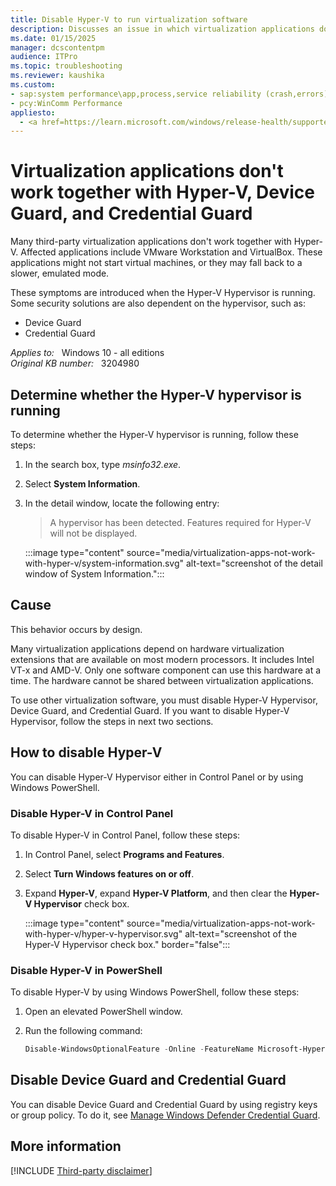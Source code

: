 ```yaml
---
title: Disable Hyper-V to run virtualization software
description: Discusses an issue in which virtualization applications don't work together with Hyper-V, Device Guard, and Credential Guard. Provides a resolution.
ms.date: 01/15/2025
manager: dcscontentpm
audience: ITPro
ms.topic: troubleshooting
ms.reviewer: kaushika
ms.custom:
- sap:system performance\app,process,service reliability (crash,errors)
- pcy:WinComm Performance
appliesto:
  - <a href=https://learn.microsoft.com/windows/release-health/supported-versions-windows-client target=_blank>Supported versions of Windows Client</a>
---
```


<!---Internal note: The screenshots in the article are being or were already updated. Please contact "gsprad" and "aartigoyle" for triage before making the further changes to the screenshots.
--->

# Virtualization applications don't work together with Hyper-V, Device Guard, and Credential Guard

Many third-party virtualization applications don't work together with Hyper-V. Affected applications include VMware Workstation and VirtualBox. These applications might not start virtual machines, or they may fall back to a slower, emulated mode.

These symptoms are introduced when the Hyper-V Hypervisor is running. Some security solutions are also dependent on the hypervisor, such as:

- Device Guard
- Credential Guard

_Applies to:_ &nbsp; Windows 10 - all editions  
_Original KB number:_ &nbsp; 3204980

## Determine whether the Hyper-V hypervisor is running

To determine whether the Hyper-V hypervisor is running, follow these steps:

1. In the search box, type *msinfo32.exe*.
2. Select **System Information**.
3. In the detail window, locate the following entry:

   > A hypervisor has been detected. Features required for Hyper-V will not be displayed.

   :::image type="content" source="media/virtualization-apps-not-work-with-hyper-v/system-information.svg" alt-text="screenshot of the detail window of System Information.":::

## Cause

This behavior occurs by design.

Many virtualization applications depend on hardware virtualization extensions that are available on most modern processors. It includes Intel VT-x and AMD-V. Only one software component can use this hardware at a time. The hardware cannot be shared between virtualization applications.

To use other virtualization software, you must disable Hyper-V Hypervisor, Device Guard, and Credential Guard. If you want to disable Hyper-V Hypervisor, follow the steps in next two sections.

## How to disable Hyper-V

You can disable Hyper-V Hypervisor either in Control Panel or by using Windows PowerShell.

### Disable Hyper-V in Control Panel

To disable Hyper-V in Control Panel, follow these steps:

1. In Control Panel, select **Programs and Features**.
2. Select **Turn Windows features on or off**.
3. Expand **Hyper-V**, expand **Hyper-V Platform**, and then clear the **Hyper-V Hypervisor** check box.

    :::image type="content" source="media/virtualization-apps-not-work-with-hyper-v/hyper-v-hypervisor.svg" alt-text="screenshot of the Hyper-V Hypervisor check box." border="false":::

### Disable Hyper-V in PowerShell

To disable Hyper-V by using Windows PowerShell, follow these steps:

1. Open an elevated PowerShell window.
2. Run the following command:

    ```powershell
    Disable-WindowsOptionalFeature -Online -FeatureName Microsoft-Hyper-V-Hypervisor
    ```

## Disable Device Guard and Credential Guard

You can disable Device Guard and Credential Guard by using registry keys or group policy. To do it, see [Manage Windows Defender Credential Guard](/windows/security/identity-protection/credential-guard/credential-guard-manage).

## More information

[!INCLUDE [Third-party disclaimer](../../includes/third-party-disclaimer.md)]
